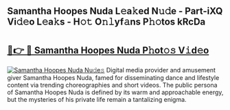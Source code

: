 ## Samantha Hoopes Nuda L𝚎a𝚔ed N𝚞𝚍e - Part-iXQ Vi𝚍𝚎o L𝚎a𝚔s - H𝚘𝚝 O𝚗𝚕yf𝚊ns P𝚑𝚘tos kRcDa

# <h2><a href="http://kfe1g4.oniu.top/?m=Samantha+Hoopes+Nuda">🔗👉 🔴 Samantha Hoopes Nuda P𝚑ot𝚘𝚜 V𝚒d𝚎o</a></h2>

[![Samantha Hoopes Nuda Nu𝚍e𝚜](https://i.imgur.com/0qMVB7G.gif)](http://kfe1g4.oniu.top/?m=Samantha+Hoopes+Nuda)
Digital media provider and amusement giver Samantha Hoopes Nuda, famed for disseminating dance and lifestyle content via trending choreographies and short videos. The public persona of Samantha Hoopes Nuda is defined by its warm and approachable energy, but the mysteries of his private life remain a tantalizing enigma.  
